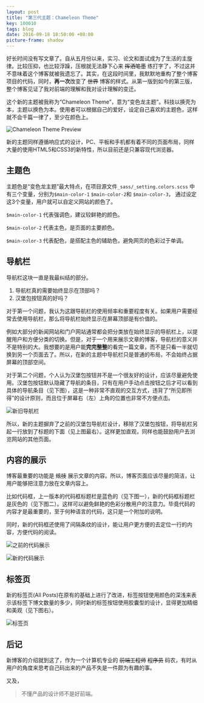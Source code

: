 ```yaml
---
layout: post
title: "第三代主题：Chameleon Theme"
key: 100010
tags: blog
date: 2016-09-18 18:50:00 +08:00
picture-frame: shadow
---
```


好长时间没有写文章了。自从五月份以来，实习、论文和面试成为了生活的主旋律。比较压抑，也比较浮躁，压根就无法静下心来 <s>挥洒笔墨</s> 练打字了，不过这并不意味着这个博客就被我遗忘了。其实，在这段时间里，我默默地重构了整个博客项目的代码，同时，**再一次**改变了 <s>世界</s> 博客的样式。从第一版到如今的第三版，整个博客见证了我对前端的理解和我对设计理解的变迁。

这个新的主题被我称为“Chameleon Theme”，意为“变色龙主题”。科技以换壳为本，主题以换色为本。使用者可以根据自己的爱好，设定自己喜欢的主题色，这样就不会千篇一律了，至少在颜色上。

![Chameleon Theme Preview](http://7xpqpj.com1.z0.glb.clouddn.com/image/post/20160919/chameleon-theme.jpg)

<!--more-->

新的主题同样遵循响应式的设计，PC、平板和手机都有着不同的页面布局，同样大量的使用HTML5和CSS3的新特性，所以目前还是只兼容现代浏览器。

## 主题色

主题色是“变色龙主题”最大特点，在项目源文件`_sass/_setting.colors.scss` 中有三个变量，分别为`$main-color-1` `$main-color-2`和 `$main-color-3`， 通过设定这3个变量，用户就可以自定义网站的颜色了。

`$main-color-1` 代表强调色，建议较鲜艳的颜色。

`$main-color-2` 代表主色，是页面的主要颜色。

`$main-color-3` 代表配色，是搭配主色的辅助色，避免网页的色彩过于单调。

## 导航栏

导航栏这块一直是我最纠结的部分。

1. 导航栏真的需要始终显示在顶部吗？
2. 汉堡包按钮真的好吗？

对于第一个问题，我认为这跟导航栏的使用频率和重要程度有关。如果用户需要经常去使用导航栏，那么将导航栏始终显示在屏幕顶部是有价值的。

例如大部分的新闻网站和门户网站通常都会把分类放在始终显示的导航栏上，以提醒用户和方便分类的切换。但是，对于一个用来展示文章的博客，导航栏的意义并不是特别的大。我想要的是用户能**完完整整**的看完一篇文章，而不是只看一半就切换到另一个页面去了。所以，在新的主题中导航栏只是普通的布局，不会始终占据屏幕的顶部空间。

对于第二个问题，个人认为汉堡包按钮并不是一个很友好的设计，应该尽量避免使用。汉堡包按钮默认隐藏了导航的条目，只有在用户手动点击按钮之后才可以看到具体的导航条目（见下图），这是一种非常不直观的交互方式，违背了“所见即所得”的设计原则，而且位于屏幕右（左）上角的位置也非常不方便点击。

![新旧导航栏](http://7xpqpj.com1.z0.glb.clouddn.com/image/post/20160919/index-pages.jpg)

所以，新的主题摒弃了之前的汉堡包导航栏设计，移除了汉堡包按钮，将导航栏另起一行放到了标题的下面（见上图最右）。这样更加直观，同样也能鼓励用户去浏览网站的其他页面。

## 内容的展示

博客最重要的功能是 <s>炫技</s> 展示文章的内容。所以，博客页面应该尽量的简洁，让用户能够把注意力放在文章内容上。

比如代码框，上一版本的代码框标题栏是蓝色的（见下图一），新的代码框标题栏是灰色的（见下图二）。这样可以避免鲜艳的色彩分散用户的注意力。毕竟代码的内容才是最重要的，至于何种语言的代码，这只是一个附加的说明。

同时，新的代码框还使用了间隔条纹的设计，能让用户更方便的去定位一行的内容，方便代码的阅读。

![之前的代码展示](http://7xpqpj.com1.z0.glb.clouddn.com/image/post/20160919/code.jpg)

![新的代码展示](http://7xpqpj.com1.z0.glb.clouddn.com/image/post/20160919/code-new.jpg)

## 标签页

新的标签页(All Posts)在原有的基础上进行了改进，标签按钮使用颜色的深浅来表示该标签下博文数量的多少，同时新的标签按钮使用胶囊型的设计，显得更加精细和美观（见下图右）。

![标签页](http://7xpqpj.com1.z0.glb.clouddn.com/image/post/20160919/all-pages.jpg)

## 后记

新博客的介绍就到这了，作为一个计算机专业的 <s>前端工程师</s> <s>程序员</s> 码农，有时从用户的角度来思考自己码出来的产品不失是一件颇为有趣的事。

又及，

>  不懂产品的设计师不是好前端。















